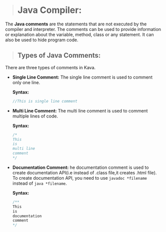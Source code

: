 > # Java Compiler:

The __Java comments__ are the statements that are not executed by the compiler and interpreter. The comments can be used to provide information or explanation about the variable, method, class or any statement. It can also be used to hide program code.

> ## Types of Java Comments:

There are three types of comments in Kava.

- __Single Line Comment:__
The single line comment is used to comment only one line.
    
    __Syntax:__
    ```java
    //This is single line comment  
    ```
- __Multi Line Comment:__
The multi line comment is used to comment multiple lines of code.
   
    __Syntax:__
    ```java
    /* 
    This  
    is  
    multi line  
    comment 
    */    
    ```
- __Documentation Comment:__
he documentation comment is used to create documentation API(i.e instead of .class file,it creates .html file). To create documentation API, you need to use `javadoc *filename` instead of `java *filename`.
  
    __Syntax:__
    ```java
    /** 
    This  
    is  
    documentation  
    comment 
    */   
    ```